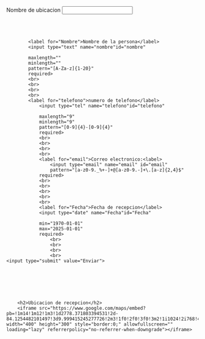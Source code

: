 

<html lang="en">
<head>
    <meta charset="UTF-8">
    <meta http-equiv="X-UA-Compatible" content="IE=edge">
    <meta name="viewport" content="width=device-width, initial-scale=1.0">
    <title>Formulario</title>
</head>
<body>
        <label for="Nombre ubicacion">Nombre de ubicacion</label>
        <input type="text" name="nombre ubicacion"id="nombre ubicacion"
        placeholder="          "
        maxlength=""
        minlength=""
        pattern="[A-Za-z]{1-20}"
        required>
        <br>
        <br>
        <br>
        <br>
      
            <label for="Nombre">Nombre de la persona</label>
            <input type="text" name="nombre"id="nombre"
           
            maxlength=""
            minlength=""
            pattern="[A-Za-z]{1-20}"
            required>
            <br>
            <br>
            <br>
            <br>
            <label for="telefono">numero de telefono</label>
                <input type="tel" name="telefono"id="telefono"
               
                maxlength="9"
                minlength="9"
                pattern="[0-9]{4}-[0-9]{4}"
                required>
                <br>
                <br>
                <br>
                <br> 
                <label for="email">Correo electronico:<label>
                    <input type="email" name="email" id="email"
                    pattern="[a-z0-9._%+-]+@[a-z0-9.-]+\.[a-z]{2,4}$"
                required>
                <br>
                <br>
                <br>
                <br>
                <br>
                <label for="Fecha">Fecha de recepcion</label>
                <input type="date" name="Fecha"id="Fecha"
               
                min="1970-01-01"
                max="2025-01-01"
                required>
                    <br>
                    <br>
                    <br>
                    <br>
    <input type="submit" value="Enviar">
<br>
<br>
<br>
<br>


        <h2>Ubicacion de recepcion</h2> 
        <iframe src="https://www.google.com/maps/embed?pb=!1m14!1m12!1m3!1d2778.371803394531!2d-84.1254482101497!3d9.999415245277726!2m3!1f0!2f0!3f0!3m2!1i1024!2i768!4f13.1!5e0!3m2!1ses!2scr!4v1665103019927!5m2!1ses!2scr" width="400" height="300" style="border:0;" allowfullscreen="" loading="lazy" referrerpolicy="no-referrer-when-downgrade"></iframe>       

